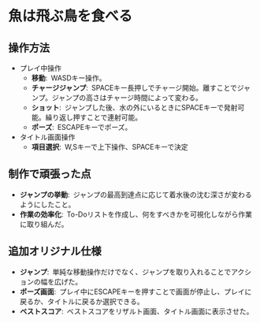 # 魚は飛ぶ鳥を食べる

## 操作方法
* プレイ中操作
  * **移動**:&ensp;WASDキー操作。
  * **チャージジャンプ**:&ensp;SPACEキー長押しでチャージ開始。離すことでジャンプ。ジャンプの高さはチャージ時間によって変わる。
  * **ショット**:&ensp;ジャンプした後、水の外にいるときにSPACEキーで発射可能。繰り返し押すことで連射可能。
  * **ポーズ**:&ensp;ESCAPEキーでポーズ。
* タイトル画面操作
  * **項目選択**:&ensp;W,Sキーで上下操作、SPACEキーで決定
## 制作で頑張った点
* **ジャンプの挙動**:&ensp;ジャンプの最高到達点に応じて着水後の沈む深さが変わるようにしたこと。
* **作業の効率化**:&ensp;To-Doリストを作成し、何をすべきかを可視化しながら作業に取り組んだ。
## 追加オリジナル仕様
* **ジャンプ**:&ensp;単純な移動操作だけでなく、ジャンプを取り入れることでアクションの幅を広げた。
* **ポーズ画面**:&ensp;プレイ中にESCAPEキーを押すことで画面が停止し、プレイに戻るか、タイトルに戻るか選択できる。
* **ベストスコア**:&ensp;ベストスコアをリザルト画面、タイトル画面に表示させた。
